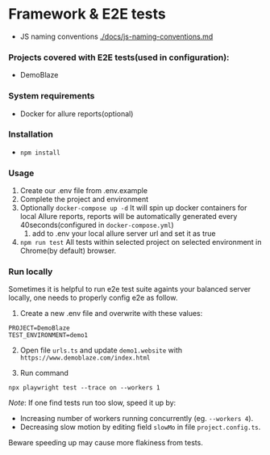 # Framework & E2E tests

- JS naming conventions [./docs/js-naming-conventions.md](https://basarat.gitbook.io/typescript/styleguide)

### Projects covered with E2E tests(used in configuration):

- DemoBlaze

### System requirements

- Docker for allure reports(optional)

### Installation

- `npm install`

### Usage

1. Create our .env file from .env.example
2. Complete the project and environment
3. Optionally `docker-compose up -d` It will spin up docker containers for local Allure reports, reports will be automatically generated every 40seconds(configured in `docker-compose.yml`)
   1. add to .env your local allure server url and set it as true
4. `npm run test` All tests within selected project on selected environment in Chrome(by default) browser.

### Run locally

Sometimes it is helpful to run e2e test suite againts your balanced server locally, one needs to properly config e2e as follow.

1. Create a new .env file and overwrite with these values:

```
PROJECT=DemoBlaze
TEST_ENVIRONMENT=demo1
```

2. Open file `urls.ts` and update `demo1.website` with `https://www.demoblaze.com/index.html`

3. Run command

```
npx playwright test --trace on --workers 1
```

_Note_: If one find tests run too slow, speed it up by:

- Increasing number of workers running concurrently (eg. `--workers 4`).
- Decreasing slow motion by editing field `slowMo` in file `project.config.ts`.

Beware speeding up may cause more flakiness from tests.
